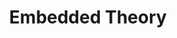---
title: "Embedded Theory"
paginate:
  limit: false
  category: "Embedded Theory"
permalink: "/category/embedded-theory/"
layout: category-list
---